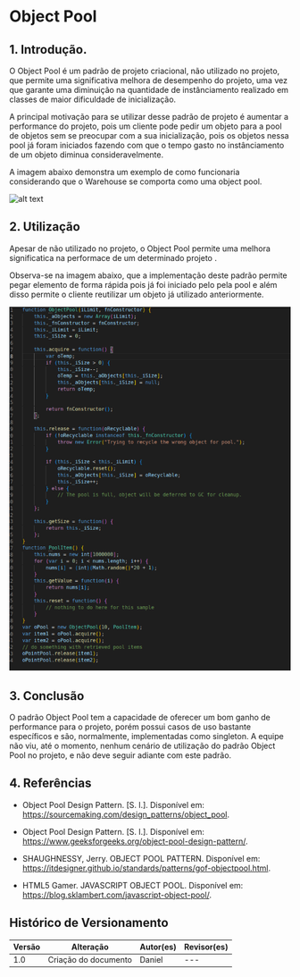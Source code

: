 # Object Pool

## 1. Introdução.

O Object Pool é um padrão de projeto criacional, não utilizado no projeto, que permite uma significativa melhora de desempenho do projeto, uma vez que garante uma diminuição na quantidade de instânciamento realizado em classes de maior dificuldade de inicialização.

A principal motivação para se utilizar desse padrão de projeto é aumentar a performance do projeto, pois um cliente pode pedir um objeto para a pool de objetos sem se preocupar com a sua inicialização, pois os objetos nessa pool já foram iniciados fazendo com que o tempo gasto no instânciamento de um objeto diminua consideravelmente.

A imagem abaixo demonstra um exemplo de como funcionaria considerando que o Warehouse se comporta como uma object pool.

![alt text](https://sourcemaking.com/files/v2/content/patterns/Object_pool_example1.png)

## 2. Utilização

Apesar de não utilizado no projeto, o Object Pool permite uma melhora significatica na performace de um determinado projeto .

Observa-se na imagem abaixo, que a implementação deste padrão permite pegar elemento de forma rápida pois já foi iniciado pelo pela pool e além disso permite o cliente reutilizar um objeto já utilizado anteriormente. 

![builder1](../../../assets/object_pool/object_pool_example.png)

## 3. Conclusão

O padrão Object Pool tem a capacidade de oferecer um bom ganho de performance para o projeto, porém possui casos de uso bastante específicos e são, normalmente, implementadas como singleton. A equipe não viu, até o momento, nenhum cenário de utilização do padrão Object Pool no projeto, e não deve seguir adiante com este padrão.

## 4. Referências

- Object Pool Design Pattern. [S. l.]. Disponível em: https://sourcemaking.com/design_patterns/object_pool.

- Object Pool Design Pattern. [S. l.]. Disponível em: https://www.geeksforgeeks.org/object-pool-design-pattern/. 

- SHAUGHNESSY, Jerry. OBJECT POOL PATTERN. Disponível em: https://itdesigner.github.io/standards/patterns/gof-objectpool.html.

- HTML5 Gamer. JAVASCRIPT OBJECT POOL. Disponível em: https://blog.sklambert.com/javascript-object-pool/.


## Histórico de Versionamento

| Versão | Alteração | Autor(es) | Revisor(es) |
| --- | --- | --- | --- |
| 1.0 | Criação do documento | Daniel | --- |